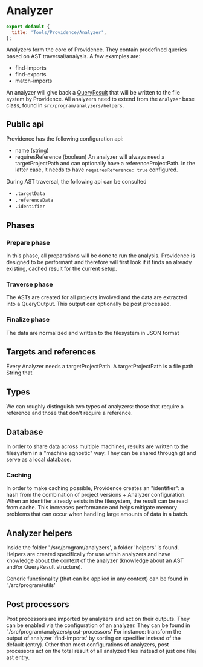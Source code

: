 [//]: # 'AUTO INSERT HEADER PREPUBLISH'

# Analyzer

```js script
export default {
  title: 'Tools/Providence/Analyzer',
};
```

Analyzers form the core of Providence. They contain predefined queries based on AST traversal/analysis.
A few examples are:

- find-imports
- find-exports
- match-imports

An analyzer will give back a [QueryResult](./QueryResult.md) that will be written to the
file system by Providence.
All analyzers need to extend from the `Analyzer` base class, found in `src/program/analyzers/helpers`.

## Public api

Providence has the following configuration api:

- name (string)
- requiresReference (boolean)
  An analyzer will always need a targetProjectPath and can optionally have a referenceProjectPath.
  In the latter case, it needs to have `requiresReference: true` configured.

During AST traversal, the following api can be consulted

- `.targetData`
- `.referenceData`
- `.identifier`

## Phases

### Prepare phase

In this phase, all preparations will be done to run the analysis.
Providence is designed to be performant and therefore will first look if it finds an
already existing, cached result for the current setup.

### Traverse phase

The ASTs are created for all projects involved and the data are extracted into a QueryOutput.
This output can optionally be post processed.

### Finalize phase

The data are normalized and written to the filesystem in JSON format

## Targets and references

Every Analyzer needs a targetProjectPath. A targetProjectPath is a file path String that

## Types

We can roughly distinguish two types of analyzers: those that require a reference and those that
don't require a reference.

## Database

In order to share data across multiple machines, results are written to the filesystem in a
"machine agnostic" way.
They can be shared through git and serve as a local database.

### Caching

In order to make caching possible, Providence creates an "identifier": a hash from the combination of project versions + Analyzer configuration. When an identifier already exists in the filesystem,
the result can be read from cache.
This increases performance and helps mitigate memory problems that can occur when handling large
amounts of data in a batch.

## Analyzer helpers

Inside the folder './src/program/analyzers', a folder 'helpers' is found.
Helpers are created specifically for use within analyzers and have knowledge about
the context of the analyzer (knowledge about an AST and/or QueryResult structure).

Generic functionality (that can be applied in any context) can be found in './src/program/utils'

## Post processors

Post processors are imported by analyzers and act on their outputs. They can be enabled via
the configuration of an analyzer. They can be found in './src/program/analyzers/post-processors'
For instance: transform the output of analyzer 'find-imports' by sorting on specifier instead of
the default (entry).
Other than most configurations of analyzers, post processors act on the total result of all analyzed files
instead of just one file/ ast entry.
